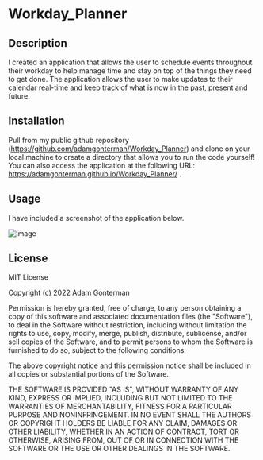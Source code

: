 # Workday_Planner

## Description

I created an application that allows the user to schedule events throughout their workday to help manage time and stay on top of the things they need to get done. The application allows the user to make updates to their calendar real-time and keep track of what is now in the past, present and future.

## Installation

Pull from my public github repository (https://github.com/adamgonterman/Workday_Planner) and clone on your local machine to create a directory that allows you to run the code yourself! You can also access the application at the following URL: https://adamgonterman.github.io/Workday_Planner/ .  

## Usage

I have included a screenshot of the application below.

![image](https://user-images.githubusercontent.com/109933262/188045186-1b450b8b-361d-499f-9b0a-fe0489e5fbe6.png)

## License

MIT License

Copyright (c) 2022 Adam Gonterman

Permission is hereby granted, free of charge, to any person obtaining a copy of this software and associated documentation files (the "Software"), to deal in the Software without restriction, including without limitation the rights to use, copy, modify, merge, publish, distribute, sublicense, and/or sell copies of the Software, and to permit persons to whom the Software is furnished to do so, subject to the following conditions:

The above copyright notice and this permission notice shall be included in all copies or substantial portions of the Software.

THE SOFTWARE IS PROVIDED "AS IS", WITHOUT WARRANTY OF ANY KIND, EXPRESS OR IMPLIED, INCLUDING BUT NOT LIMITED TO THE WARRANTIES OF MERCHANTABILITY, FITNESS FOR A PARTICULAR PURPOSE AND NONINFRINGEMENT. IN NO EVENT SHALL THE AUTHORS OR COPYRIGHT HOLDERS BE LIABLE FOR ANY CLAIM, DAMAGES OR OTHER LIABILITY, WHETHER IN AN ACTION OF CONTRACT, TORT OR OTHERWISE, ARISING FROM, OUT OF OR IN CONNECTION WITH THE SOFTWARE OR THE USE OR OTHER DEALINGS IN THE SOFTWARE.
